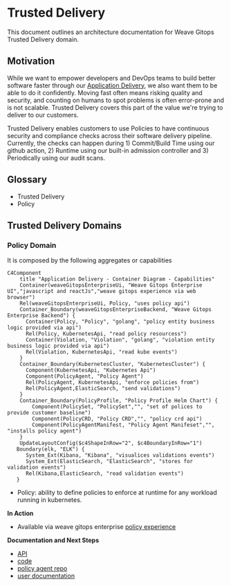 # Trusted Delivery 
This document outlines an architecture documentation for Weave Gitops Trusted Delivery domain.

## Motivation

While we want to empower developers and DevOps teams to build better software faster through our [Application Delivery](./application-delivery.md#motivation), 
we also want them to be able to do it confidently. Moving fast often means risking quality and security, and counting on humans to spot problems is often error-prone and is not scalable. 
Trusted Delivery covers this part of the value we're trying to deliver to our customers.

Trusted Delivery enables customers to use Policies to have continuous security and compliance checks across their software delivery pipeline. 
Currently, the checks can happen during 1) Commit/Build Time using our github action, 2) Runtime using our built-in admission controller 
and 3) Periodically using our audit scans.

## Glossary

- Trusted Delivery
- Policy 

## Trusted Delivery Domains

### Policy Domain

It is composed by the following aggregates or capabilities

```mermaid
C4Component
    title "Application Delivery - Container Diagram - Capabilities"
    Container(weaveGitopsEnterpriseUi, "Weave Gitops Enterprise UI","javascript and reactJs","weave gitops experience via web browser")
    Rel(weaveGitopsEnterpriseUi, Policy, "uses policy api")
    Container_Boundary(weaveGitopsEnterpriseBackend, "Weave Gitops Enterprise Backend") {
      Container(Policy, "Policy", "golang", "policy entity business logic provided via api")
      Rel(Policy, KubernetesApi, "read policy resourcess")
      Container(Violation, "Violation", "golang", "violation entity business logic provided via api")
      Rel(Violation, KubernetesApi, "read kube events")
    }
    Container_Boundary(KubernetesCluster, "KubernetesCluster") {
      Component(KubernetesApi, "Kubernetes Api")
      Component(PolicyAgent, "Policy Agent")
      Rel(PolicyAgent, KubernetesApi, "enforce policies from")
      Rel(PolicyAgent,ElasticSearch, "send validations")
    }
    Container_Boundary(PolicyProfile, "Policy Profile Helm Chart") {
        Component(PolicySet, "PolicySet","", "set of polices to provide customer baseline")
        Component(PolicyCRD, "Policy CRD","", "policy crd api")
        Component(PolicyAgentManifest, "Policy Agent Manifeset","", "installs policy agent")
    }
    UpdateLayoutConfig($c4ShapeInRow="2", $c4BoundaryInRow="1") 
   Boundary(elk, "ELK") {
      System_Ext(Kibana, "Kibana", "visualices validations events") 
      System_Ext(ElasticSearch, "ElasticSearch", "stores for validation events") 
      Rel(Kibana,ElasticSearch, "read validation events")
   }         
```
- Policy: ability to define policies to enforce at runtime for any workload running in kubernetes. 

**In Action**
- Available via weave gitops enterprise [policy experience](https://demo-01.wge.dev.weave.works/policies)

**Documentation and Next Steps**
- [API](https://github.com/weaveworks/policy-agent/tree/dev/api)
- [code](https://github.com/weaveworks/weave-gitops-enterprise)
- [policy agent repo](https://github.com/weaveworks/policy-agent)
- [user documentation](https://docs.gitops.weave.works/docs/policy/intro/)











